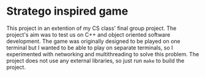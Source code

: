 ﻿# Stratego inspired game

This project in an extention of my CS class' final group project. The project's aim was to test us on C++ and object oriented software development. The game was originally designed to be played on one terminal but I wanted to be able to play on separate terminals, so I experimented with networking and multithreading to solve this problem. The project does not use any external libraries, so just run ```make``` to build the project.
